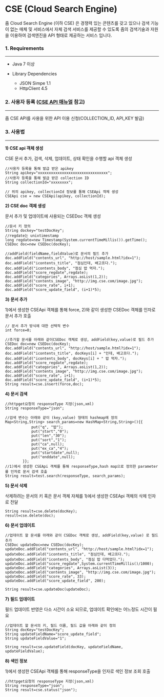 # CSE (Cloud Search Engine)

줌 Cloud Search Engine (이하 CSE) 은 경쟁력 있는 콘텐츠를 갖고 있으나 검색 기능이 없는 매체 및 서비스에서 자체 검색 서비스를 제공할 수 있도록 줌의 검색기술과 자원을 이용하여 검색엔진을 API 형태로 제공하는 서비스 입니다.


### 1. Requirements
----------------
- Java 7 이상

- Library Dependencies
    - JSON Simpe 1.1
    - HttpClient 4.5

### 2. 사용자 등록 ([CSE API 매뉴얼](http://dev.zum.com/search/cse_manual) 참고)
-----------------------------------------------------------------------------
줌 CSE API를 사용을 위한 API 이용 신청(COLLECTION_ID, API_KEY 발급)


### 3. 사용법
---------------
**1) CSE api 객체 생성**

CSE 문서 추가, 검색, 삭제, 업데이트, 상태 확인을 수행할 api 객체 생성

```
//사용자 등록을 통해 발급 받은 apikey
String apikey="xxxxxxxxxxxxxxxxxxxxxxxxxxxxxxxx";
//사용자 등록을 통해 발급 받은 collection ID  
String collectionId="xxxxxxxx";                    

// 위의 apikey, collectionId 정보를 통해 CSEApi 객체 생성
CSEApi cse = new CSEApi(apikey, collectionId);
```

**2) CSE doc 객체 생성**

문서 추가 및 업데이트에 사용되는 CSEDoc 객체 생성
```
//문서 키 정의
String dockey="testDocKey";  
//regdate는 unixtimestamp    							       
long regdate=new Timestamp(System.currentTimeMillis()).getTime();  
CSEDoc doc=new CSEDoc(docKey);

//addField(fieldName,fieldValue)로 문서의 필드 추가
doc.addField("contents_url", "http://host/sample.html?idx=1");
doc.addField("icontents_title", "점심인데, 배고프다.");
doc.addField("icontents_body", "점심 밥 먹자.");
doc.addField("score_regdate",regdate);
doc.addField("categories", Arrays.asList(1,2));
doc.addField("contents_image", "http://img.cse.com/image.jpg");
doc.addField("score_rate", i+1);
doc.addField("score_update_field", (i+1)*5);
```

**3) 문서 추가**

1)에서 생성한 CSEApi 객체를 통해 force,  2)와 같이 생성한 CSEDoc 객체를 인자로 문서 추가 호출
```
// 문서 추가 방식에 대한 선택적 변수
int force=0;                         

//추가할 문서를 아래와 같이CSEDoc 객체로 생성, addField(key,value)로 필드 추가
CSEDoc doc=new CSEDoc(docKey);
doc.addField("contents_url", "http://host/sample.html?idx=1");
doc.addField("icontents_title", docKeys[i] + "인데, 배고프다.");
doc.addField("icontents_body", docKeys[i] + " 밥 먹자.");
doc.addField("score_regdate",regdate);
doc.addField("categories", Arrays.asList(1,2));
doc.addField("contents_image", "http://img.cse.com/image.jpg");
doc.addField("score_rate", i+1);
doc.addField("score_update_field", (i+1)*5);
String result=cse.insert(force,doc);
```

**4) 문서 검색**

```
//httpget요청의 responseType 지정(json,xml)
String responseType="json";           

//검색 변수는 아래와 같이 (key,value) 형태의 hashmap에 정의
Map<String,String> search_params=new HashMap<String,String>(){{
			put("q", "밥");
			put("start","0");
			put("len","30");
			put("sort","1");
			put("ca",null);
			put("ex_ca","4");
			put("startdate",null);
			put("enddate",null);
		}};
//1)에서 생성한 CSEApi 객체를 통해 responseType,hash map으로 정의한 parameter를 인자로 문서 검색 호출
String result=test.search(responseType, search_params);
```

**5) 문서 삭제**

삭제하려는 문서의 키 혹은 문서 객체 자체를 1)에서 생성한 CSEApi 객체의 삭제 인자로 전달
```
String result=cse.delete(docKey);
result=cse.delete(doc);
```
**6) 문서 업데이트**

```
//업데이트 할 문서를 아래와 같이 CSEDoc 객체로 생성, addField(key,value) 로 필드 추가
CSEDoc updateDoc=new CSEDoc(docKey);
updateDoc.addField("contents_url", "http://host/sample.html?idx=1");
updateDoc.addField("icontents_title", "점심인데, 배고프다.");
updateDoc.addField("icontents_body", "점심 밥 다먹었다.");
updateDoc.addField("score_regdate",System.currentTimeMillis()/1000);
updateDoc.addField("categories", Arrays.asList(3));
updateDoc.addField("contents_image", "http://img.cse.com/image.jpg");
updateDoc.addField("score_rate", 33);
updateDoc.addField("score_update_field", 200);

String result=cse.updateDoc(updateDoc);
```
**7) 필드 업데이트**

필드 업데이트 반영은 다소 시간이 소요 되므로, 업데이트 확인에는 어느정도 시간이 필요
```
//업데이트 할 문서의 키, 필드 이름, 필드 값을 아래와 같이 정의
String docKey="testDocKey";
String updateFieldName="score_update_field";
String updateFieldValue="1";
		
String result=cse.updateField(docKey, updateFieldName, updateFieldValue);
```
**8) 색인 정보**

1)에서 생성한 CSEApi 객체를 통해 responseType을 인자로 색인 정보 조회 호출
```
//httpget요청의 responseType 지정(json,xml)
String responseType="json";         
String result=cse.status("json"); 
```
